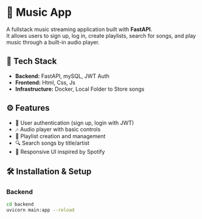 # 🎵 Music App

A fullstack music streaming application built with **FastAPI**.  
It allows users to sign up, log in, create playlists, search for songs, and play music through a built-in audio player.  

## 🚀 Tech Stack
- **Backend:** FastAPI, mySQL, JWT Auth
- **Frontend:** Html, Css, Js
- **Infrastructure:** Docker, Local Folder to Store songs

## ⚙️ Features
- 🔐 User authentication (sign up, login with JWT)
- 🎶 Audio player with basic controls
- 📂 Playlist creation and management
- 🔍 Search songs by title/artist
- 📱 Responsive UI inspired by Spotify

## 🛠️ Installation & Setup

### Backend
```bash
cd backend
uvicorn main:app --reload
